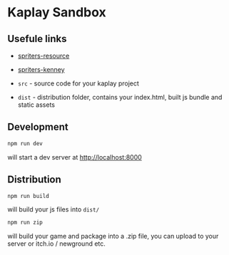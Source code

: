 # Kaplay Sandbox

## Usefule links

- [spriters-resource](https://www.spriters-resource.com/)
- [spriters-kenney](https://kenney.nl/)

- `src` - source code for your kaplay project
- `dist` - distribution folder, contains your index.html, built js bundle and static assets

## Development

```sh
npm run dev
```

will start a dev server at <http://localhost:8000>

## Distribution

```sh
npm run build
```

will build your js files into `dist/`

```sh
npm run zip
```

will build your game and package into a .zip file, you can upload to your server or itch.io / newground etc.


